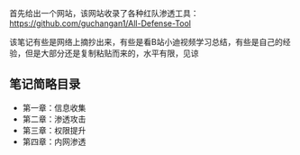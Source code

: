 首先给出一个网站，该网站收录了各种红队渗透工具：
https://github.com/guchangan1/All-Defense-Tool

该笔记有些是网络上摘抄出来，有些是看B站小迪视频学习总结，有些是自己的经验，但是大部分还是复制粘贴而来的，水平有限，见谅

## 笔记简略目录

- 第一章：信息收集
- 第二章：渗透攻击
- 第三章：权限提升
- 第四章：内网渗透


